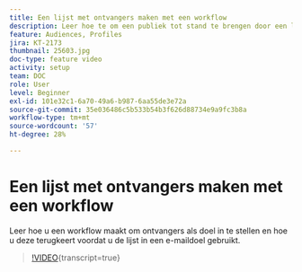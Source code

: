 ```yaml
---
title: Een lijst met ontvangers maken met een workflow
description: Leer hoe te om een publiek tot stand te brengen door een lijst van ontvangers van de Ontdekkingsreiziger te vormen.
feature: Audiences, Profiles
jira: KT-2173
thumbnail: 25603.jpg
doc-type: feature video
activity: setup
team: DOC
role: User
level: Beginner
exl-id: 101e32c1-6a70-49a6-b987-6aa55de3e72a
source-git-commit: 35e036486c5b533b54b3f626d88734e9a9fc3b8a
workflow-type: tm+mt
source-wordcount: '57'
ht-degree: 28%

---
```


# Een lijst met ontvangers maken met een workflow

Leer hoe u een workflow maakt om ontvangers als doel in te stellen en hoe u deze terugkeert voordat u de lijst in een e-maildoel gebruikt.

>[!VIDEO](https://video.tv.adobe.com/v/25603?quality=12&learn=on){transcript=true}
